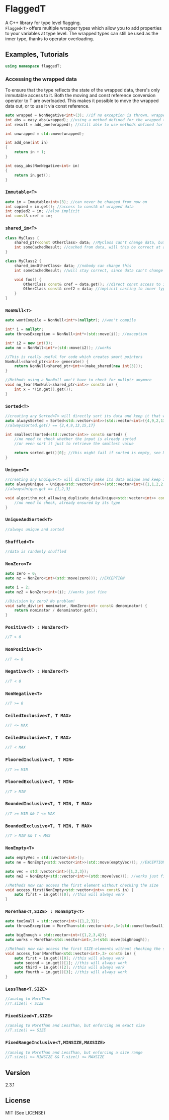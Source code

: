 FlaggedT
==========
A C++ library for type level flagging.  
`Flagged<T>` offers multiple wrapper types which allow you to add properties to your variables at type level. The wrapped types can still be used as the inner type, thanks to operator overloading.  


Examples, Tutorials
---------------------
```cpp
using namespace flaggedT;
```


### Accessing the wrapped data

To ensure that the type reflects the state of the wrapped data, there's only immutable access to it. Both the moving and const reference conversion operator to T are overloaded.
This makes it possible to move the wrapped data out, or to use it via const reference.

```cpp
auto wrapped = NonNegative<int>(3); //if no exception is thrown, wrapped is now guarenteed >= 0
int abs = easy_abs(wrapped); //using a method defined for the wrapped type
int result = add_one(wrapped); //still able to use methods defined for the inner type

int unwrapped = std::move(wrapped);

int add_one(int in)
{
    return in + 1;
}

int easy_abs(NonNegative<int> in)
{
    return in.get();
}

```

### `Immutable<T>`

```cpp
auto im = Immutable<int>(3); //can never be changed from now on
int copied = im.get(); //access to const& of wrapped data
int copied2 = im; //also implicit
int const& cref = im;
```

### `shared_im<T>`

```cpp
class MyClass {
    shared_ptr<const OtherClass> data; //MyClass can't change data, but others might
    int someCachedResult; //cached from data, will this be correct at all times?
}

class MyClass2 {
    shared_im<OtherClass> data; //nobody can change this
    int someCachedResult; //will stay correct, since data can't change

    void foo() {
        OtherClass const& cref = data.get(); //direct const access to inner
        OtherClass const& cref2 = data; //implicit casting to inner type
    }
}
```

### `NonNull<T>`

```cpp
auto wontCompile = NonNull<int*>(nullptr); //won't compile

int* i = nullptr;
auto throwsException = NonNull<int*>(std::move(i)); //exception

int* i2 = new int(3);
auto nn = NonNull<int*>(std::move(i2)); //works

//This is really useful for code which creates smart pointers
NonNull<shared_ptr<int>> generate() {
    return NonNull<shared_ptr<int>>(make_shared(new int(3)));
}

//Methods using a NonNull won't have to check for nullptr anymore
void no_fear(NonNull<shared_ptr<int>> const& in) {
    int x = *(in.get().get());
}
```

### `Sorted<T>`

```cpp
//creating any Sorted<T> will directly sort its data and keep it that way
auto alwaysSorted = Sorted<std::vector<int>>(std::vector<int>({4,9,2,13,15,17}));
//alwaysSorted.get() == {2,4,9,13,15,17}

int smallest(Sorted<std::vector<int>> const& sorted) {
    //no need to check whether the input is already sorted
    //or even sort it just to retrieve the smallest value

    return sorted.get()[0]; //this might fail if sorted is empty, see NonEmpty
}
```

### `Unique<T>`

```cpp
//creating any Unqique<T> will directly make its data unique and keep it that way
auto alwaysUnique = Unique<std::vector<int>>(std::vector<int>({1,1,2,2,3,3}));
//alwaysUnique.get == {1,2,3}

void algorithm_not_allowing_duplicate_data(Unique<std::vector<int>> const& unique) {
    //no need to check, already ensured by its type
}
```

### `UniqueAndSorted<T>`

```cpp
//always unique and sorted
```

### `Shuffled<T>`

```cpp
//data is randomly shuffled
```

### `NonZero<T>`
```cpp
auto zero = 0;
auto nz = NonZero<int>(std::move(zero))); //EXCEPTION

auto i = 2;
auto nz2 = NonZero<int>(i); //works just fine

//Division by zero? No problem!
void safe_div(int nominator, NonZero<int> const& denominator) {
    return nominator / denominator.get();
}
```

### `Positive<T> : NonZero<T>`
```cpp
//T > 0
```

### `NonPositive<T>`
```cpp
//T <= 0
```

### `Negative<T> : NonZero<T>`
```cpp
//T < 0
```

### `NonNegative<T>`
```cpp
//T >= 0
```

### `CeiledInclusive<T, T MAX>`
```cpp
//T <= MAX
```

### `CeiledExclusive<T, T MAX>`
```cpp
//T < MAX
```

### `FlooredInclusive<T, T MIN>`
```cpp
//T >= MIN
```

### `FlooredExclusive<T, T MIN>`
```cpp
//T > MIN
```

### `BoundedInclusive<T, T MIN, T MAX>`
```cpp
//T >= MIN && T <= MAX
```

### `BoundedExclusive<T, T MIN, T MAX>`
```cpp
//T > MIN && T < MAX
```

### `NonEmpty<T>`
```cpp
auto emptyVec = std::vector<int>();
auto ne = NonEmpty<std::vector<int>>(std::move(emptyVec))); //EXCEPTION

auto vec = std::vector<int>({1,2,3});
auto ne2 = NonEmpty<std::vector<int>>(std::move(vec))); //works just fine

//Methods now can access the first element without checking the size
void access_first(NonEmpty<std::vector<int>> const& in) {
    auto first = in.get()[0]; //this will always work
}
```

### `MoreThan<T,SIZE> : NonEmpty<T>`
```cpp
auto tooSmall = std::vector<int>({1,2,3});
auto throwsException = MoreThan<std::vector<int>,3>(std::move(tooSmall)); //Exception

auto bigEnough = std::vector<int>({1,2,3,4});
auto works = MoreThan<std::vector<int>,3>(std::move(bigEnough));

//Methods now can access the first SIZE-elements without checking the size
void access_four(MoreThan<std::vector<int>,3> const& in) {
    auto first = in.get()[0]; //this will always work
    auto second = in.get()[1]; //this will always work
    auto third = in.get()[2]; //this will always work
    auto fourth = in.get()[3]; //this will always work
}
```

### `LessThan<T,SIZE>`
```cpp
//analog to MoreThan
//T.size() < SIZE
```

### `FixedSized<T,SIZE>`
```cpp
//analog to MoreThan and LessThan, but enforcing an exact size
//T.size() == SIZE
```

### `FixedRangeInclusive<T,MINSIZE,MAXSIZE>`
```cpp
//analog to MoreThan and LessThan, but enforcing a size range
//T.size() >= MINSIZE && T.size() <= MAXSIZE
```

Version
-------
2.3.1

License
------
MIT (See LICENSE)
